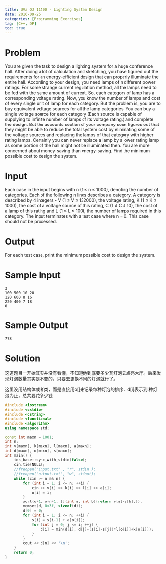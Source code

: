 ```yaml
---
title: UVa OJ 11400 - Lighting System Design
date: 2016-09-25
categories: [Programming Exercises]
tag: [C++, DP]
toc: true
---
```


# **Problem**
You are given the task to design a lighting system for a huge conference hall. After doing a lot of calculation and sketching, you have figured out the requirements for an energy-efficient design that can properly illuminate the entire hall. According to your design, you need lamps of n different power ratings. For some strange current regulation method, all the lamps need to be fed with the same amount of current. So, each category of lamp has a corresponding voltage rating. Now, you know the number of lamps and cost of every single unit of lamp for each category. But the problem is, you are to buy equivalent voltage sources for all the lamp categories. You can buy a single voltage source for each category (Each source is capable of supplying to infinite number of lamps of its voltage rating.) and complete the design. But the accounts section of your company soon figures out that they might be able to reduce the total system cost by eliminating some of the voltage sources and replacing the lamps of that category with higher rating lamps. Certainly you can never replace a lamp by a lower rating lamp as some portion of the hall might not be illuminated then. You are more concerned about money-saving than energy-saving. Find the minimum possible cost to design the system.

# **Input**
Each case in the input begins with n (1 ≤ n ≤ 1000), denoting the number of categories. Each of the following n lines describes a category. A category is described by 4 integers - V (1 ≤ V ≤ 132000), the voltage rating, K (1 ≤ K ≤ 1000), the cost of a voltage source of this rating, C (1 ≤ C ≤ 10), the cost of a lamp of this rating and L (1 ≤ L ≤ 100), the number of lamps required in this category. The input terminates with a test case where n = 0. This case should not be processed.

# **Output**
For each test case, print the minimum possible cost to design the system.

# **Sample Input**
```
3
100 500 10 20
120 600 8 16
220 400 7 18
0
```

# **Sample Output**
```
778
```

# **Solution**
这道题目一开始其实并没有看懂，不知道他到底要多少瓦灯泡去点亮大厅。后来发现灯泡数量其实是不变的，只要去更换不同的灯泡就行了。

这里没用结构体或者类，而是直接用o[]来记录每种灯泡的排序，d[i]表示到i种灯泡为止，总共要花多少钱

```C++
#include <iostream>
#include <cstdio>
#include <cstring>
#include <functional>
#include <algorithm>
using namespace std;

const int maxn = 1001;
int n;
int v[maxn], k[maxn], l[maxn], a[maxn];
int d[maxn], o[maxn], s[maxn];
int main() {
    ios_base::sync_with_stdio(false);
    cin.tie(NULL);
    //freopen("input.txt" , "r", stdin );
    //freopen("output.txt", "w", stdout);
    while (cin >> n && n) {
        for (int i = 1; i <= n; ++i) {
            cin >> v[i] >> k[i] >> l[i] >> a[i];
            o[i] = i;
        }
        sort(o+1, o+n+1, [](int a, int b){return v[a]<v[b];});
        memset(d, 0x3f, sizeof(d));
        d[0] = 0;
        for (int i = 1; i <= n; ++i) {
            s[i] = s[i-1] + a[o[i]];
            for (int j = 0; j <= i; ++j) {
                d[i] = min(d[i], d[j]+(s[i]-s[j])*l[o[i]]+k[o[i]]);
            }
        }
        cout << d[n] << '\n';
    } 
    return 0;
}
```
